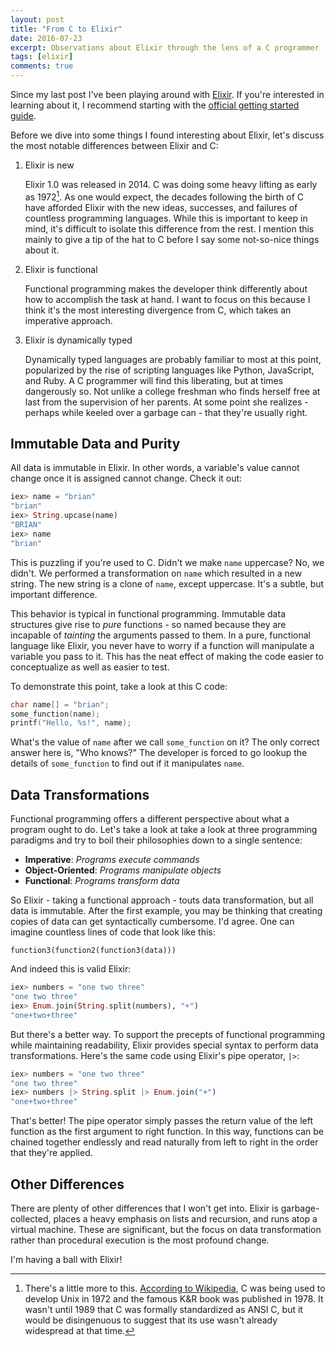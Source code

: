 ```yaml
---
layout: post
title: "From C to Elixir"
date: 2016-07-23
excerpt: Observations about Elixir through the lens of a C programmer
tags: [elixir]
comments: true
---
```


Since my last post I've been playing around with [Elixir](http://elixir-lang.org/). If you're interested in learning about it, I recommend starting with the [official getting started guide](http://elixir-lang.org/getting-started/introduction.html).

Before we dive into some things I found interesting about Elixir, let's
discuss the most notable differences between Elixir and C:

1. Elixir is new

    Elixir 1.0 was released in 2014. C was doing some heavy lifting as early as
1972[^1].
As one would expect, the decades following the birth of C have afforded Elixir 
with the new ideas, successes, and failures of countless programming languages.
While this is important to keep in mind, it's difficult to isolate this
difference from the rest. I mention this mainly to give a tip of the hat to C
before I say some not-so-nice things about it.

    [^1]: There's a little more to this. [According to Wikipedia](https://en.wikipedia.org/wiki/C_(programming_language)#History), C was being used to develop Unix in 1972 and the famous K&R book was published in 1978. It wasn't until 1989 that C was formally standardized as ANSI C, but it would be disingenuous to suggest that its use wasn't already widespread at that time.

2. Elixir is functional

    Functional programming makes the developer think differently about how to
accomplish the task at hand. I want to focus on this because I think it's the
most interesting divergence from C, which takes an imperative approach.

3. Elixir is dynamically typed

    Dynamically typed languages are probably familiar to most at this point,
popularized by the rise of scripting languages like Python, JavaScript, and
Ruby. A C programmer will find this liberating, but at times dangerously
so. Not unlike a college freshman who finds herself free at last from the supervision
of her parents. At some point she realizes - perhaps while keeled over a garbage 
can - that they're usually right.

## Immutable Data and Purity

All data is immutable in Elixir. In other words, a variable's value cannot
change once it is assigned cannot change. Check it out:

```elixir
iex> name = "brian"
"brian"
iex> String.upcase(name)
"BRIAN"
iex> name
"brian"
```

This is puzzling if you're used to C. Didn't we make `name` uppercase? No, we
didn't. We performed a transformation on `name` which resulted in a new string.
The new string is a clone of `name`, except uppercase. It's a subtle, but
important difference.

This behavior is typical in functional programming. Immutable
data structures give rise to _pure_ functions - so named because they are
incapable of _tainting_ the arguments passed to them. In a pure, functional
language like Elixir, you never have to worry if a function will manipulate a
variable you pass to it. This has the neat effect of making the
code easier to conceptualize as well as easier to test.

To demonstrate this point, take a look at this C code:

```c
char name[] = "brian";
some_function(name);
printf("Hello, %s!", name);
```

What's the value of `name` after we call `some_function` on it? The only correct answer here is, "Who knows?" The developer is forced to go lookup the details of `some_function` to find out if it manipulates `name`.

## Data Transformations

Functional programming offers a different perspective about what a program
ought to do. Let's take a look at take a look at three programming paradigms and
try to boil their philosophies down to a single sentence:

- **Imperative**: _Programs execute commands_
- **Object-Oriented**: _Programs manipulate objects_
- **Functional**: _Programs transform data_

So Elixir - taking a functional approach - touts data transformation, but all
data is immutable. After the first example, you may be thinking that creating copies of data can
get syntactically cumbersome. I'd agree. One can imagine countless lines of code that look like this:

```
function3(function2(function3(data)))
```
 
And indeed this is valid Elixir:

```elixir
iex> numbers = "one two three"
"one two three"
iex> Enum.join(String.split(numbers), "+")
"one+two+three"
```

But there's a better way. To support the precepts of functional programming while maintaining readability, Elixir provides special syntax to perform data transformations. Here's the same code using Elixir's pipe operator, `|>`:

```elixir
iex> numbers = "one two three"
"one two three"
iex> numbers |> String.split |> Enum.join("+")
"one+two+three"
```

That's better! The pipe operator simply passes the return value of the
left function as the first argument to right function. In this way, functions
can be chained together endlessly and read naturally from left to right in the
order that they're applied.

## Other Differences

There are plenty of other differences that I won't get into. Elixir is
garbage-collected, places a heavy emphasis on lists and recursion, and runs atop 
a virtual machine. These are significant, but the focus on data transformation
rather than procedural execution is the most profound change.

I'm having a ball with Elixir!
